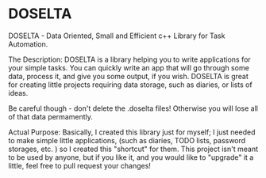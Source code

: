 # DOSELTA
DOSELTA - Data Oriented, Small and Efficient c++ Library for Task Automation.

The Description:
DOSELTA is a library helping you to write applications for your simple tasks.
You can quickly write an app that will go through some data, process it, and
give you some output, if you wish. DOSELTA is great for creating little
projects requiring data storage, such as diaries, or lists of ideas.

Be careful though - don't delete the .doselta files! Otherwise you will lose
all of that data permamently.

Actual Purpose:
Basically, I created this library just for myself; I just needed to make simple
little applications, (such as diaries, TODO lists, password storages, etc. ) so
I created this "shortcut" for them. This project isn't meant to be used by
anyone, but if you like it, and you would like to "upgrade" it a little, feel
free to pull request your changes!
